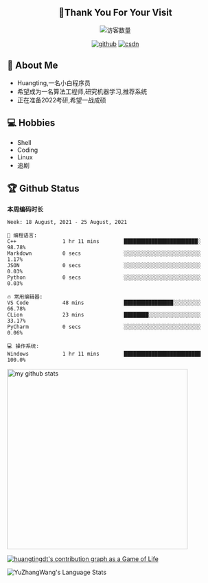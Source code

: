 <h2 align="center">👋Thank You For Your Visit</h2>
<div align="center">
<img src="https://profile-counter.glitch.me/Huangtingdt/count.svg" alt="访客数量">
</div>
  <p align="center">
    <a href="https://github.com/Huangtingdt/Huangtingdt"><img src="https://img.shields.io/badge/GitHub-ff79c6" alt="github"></a>
    <a href="https://blog.csdn.net/qq_43531216"><img src="https://img.shields.io/badge/CSDN-cf000e" alt="csdn"></a>
  </p>

## 🤵 About Me

  - Huangting,一名小白程序员
  - 希望成为一名算法工程师,研究机器学习,推荐系统
  - 正在准备2022考研,希望一战成硕

## 💻 Hobbies

  - Shell
  - Coding
  - Linux
  - 追剧

## 🏆 Github Status



  **本周编码时长**

  <!--START_SECTION:waka-->
```text
Week: 18 August, 2021 - 25 August, 2021

💬 编程语言: 
C++               1 hr 11 mins        ████████████████████████░   98.78% 
Markdown          0 secs              ░░░░░░░░░░░░░░░░░░░░░░░░░   1.17% 
JSON              0 secs              ░░░░░░░░░░░░░░░░░░░░░░░░░   0.03% 
Python            0 secs              ░░░░░░░░░░░░░░░░░░░░░░░░░   0.03%

🔥 常用编辑器: 
VS Code           48 mins             ████████████████░░░░░░░░░   66.78% 
CLion             23 mins             ████████░░░░░░░░░░░░░░░░░   33.17% 
PyCharm           0 secs              ░░░░░░░░░░░░░░░░░░░░░░░░░   0.06%

💻 操作系统: 
Windows           1 hr 11 mins        █████████████████████████   100.0%

```


<!--END_SECTION:waka-->

<p align="left">
<img src="https://github-readme-stats.vercel.app/api?username=huangtingdt&show_icons=true&theme=tokyonight" alt="my github stats" width="420"/>
</P>

  [![huangtingdt's contribution graph as a Game of Life](https://github4life.herokuapp.com/huangtingdt.gif)](https://github4life.herokuapp.com/huangtingdt)

![YuZhangWang's Language Stats](https://github-readme-stats.anuraghazra1.vercel.app/api/top-langs/?username=huangtingdt&show_icons=true)

